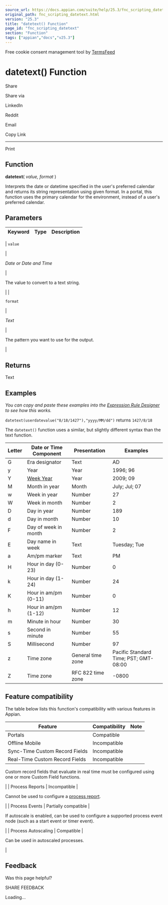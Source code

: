 ```yaml
---
source_url: https://docs.appian.com/suite/help/25.3/fnc_scripting_datetext.html
original_path: fnc_scripting_datetext.html
version: "25.3"
title: "datetext() Function"
page_id: "fnc_scripting_datetext"
section: "Function"
tags: ["appian","docs","v25.3"]
---
```



Free cookie consent management tool by [TermsFeed](https://www.termsfeed.com/)

# datetext() Function

Share

Share via

LinkedIn

Reddit

Email

Copy Link

* * *

Print

## Function

**datetext**( _value, format_ )

Interprets the date or datetime specified in the user's preferred calendar and returns its string representation using given format. In a portal, this function uses the primary calendar for the environment, instead of a user's preferred calendar.

## Parameters

| Keyword | Type | Description |
| --- | --- | --- |
|
`value`

 |

_Date or Date and Time_

 |

The value to convert to a text string.

 |
|

`format`

 |

_Text_

 |

The pattern you want to use for the output.

 |

## Returns

Text

## Examples

_You can copy and paste these examples into the [Expression Rule Designer](Expression_Rules.html) to see how this works._

`datetext(userdatevalue("8/18/1427"),"yyyy/MM/dd")` returns `1427/8/18`

The `datetext()` function uses a similar, but slightly different syntax than the text function.

| Letter | Date or Time Component | Presentation | Examples |
| --- | --- | --- | --- |
| G | Era designator | Text | AD |
| y | Year | Year | 1996; 96 |
| Y | [Week Year](https://en.wikipedia.org/wiki/ISO_week_date) | Year | 2009; 09 |
| M | Month in year | Month | July; Jul; 07 |
| w | Week in year | Number | 27 |
| W | Week in month | Number | 2 |
| D | Day in year | Number | 189 |
| d | Day in month | Number | 10 |
| F | Day of week in month | Number | 2 |
| E | Day name in week | Text | Tuesday; Tue |
| a | Am/pm marker | Text | PM |
| H | Hour in day (0-23) | Number | 0 |
| k | Hour in day (1-24) | Number | 24 |
| K | Hour in am/pm (0-11) | Number | 0 |
| h | Hour in am/pm (1-12) | Number | 12 |
| m | Minute in hour | Number | 30 |
| s | Second in minute | Number | 55 |
| S | Millisecond | Number | 97 |
| z | Time zone | General time zone | Pacific Standard Time; PST; GMT-08:00 |
| Z | Time zone | RFC 822 time zone | \-0800 |

## Feature compatibility

The table below lists this function's compatibility with various features in Appian.

| Feature | Compatibility | Note |
| --- | --- | --- |
| Portals | Compatible |  |
| Offline Mobile | Incompatible |  |
| Sync-Time Custom Record Fields | Incompatible |  |
| Real-Time Custom Record Fields | Incompatible |
Custom record fields that evaluate in real time must be configured using one or more Custom Field functions.

 |
| Process Reports | Incompatible |

Cannot be used to configure a [process report](Process_Reports.html).

 |
| Process Events | Partially compatible |

If autoscale is enabled, can be used to configure a supported process event node (such as a start event or timer event).

 |
| Process Autoscaling | Compatible |

Can be used in autoscaled processes.

 |

## Feedback

Was this page helpful?

SHARE FEEDBACK

Loading...